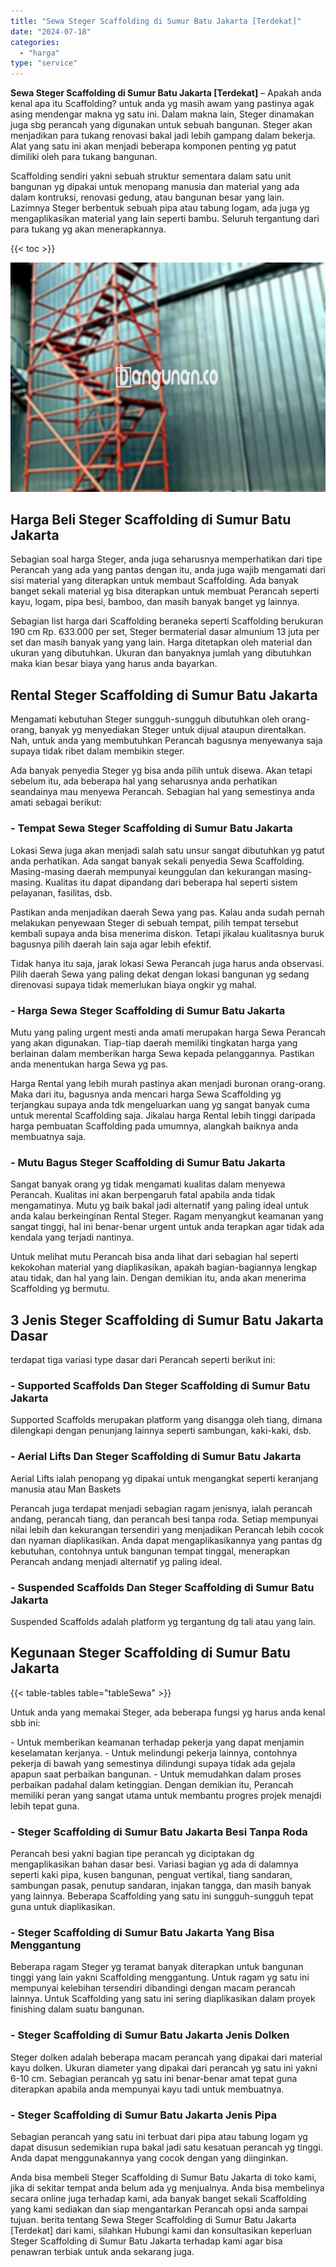 ```yaml
---
title: "Sewa Steger Scaffolding di Sumur Batu Jakarta [Terdekat]"
date: "2024-07-18"
categories: 
  - "harga"
type: "service"
---
```


**Sewa Steger Scaffolding di Sumur Batu Jakarta \[Terdekat\]** – Apakah anda kenal apa itu Scaffolding? untuk anda yg masih awam yang pastinya agak asing mendengar makna yg satu ini. Dalam makna lain, Steger dinamakan juga sbg perancah yang digunakan untuk sebuah bangunan. Steger akan menjadikan para tukang renovasi bakal jadi lebih gampang dalam bekerja. Alat yang satu ini akan menjadi beberapa komponen penting yg patut dimiliki oleh para tukang bangunan.

Scaffolding sendiri yakni sebuah struktur sementara dalam satu unit bangunan yg dipakai untuk menopang manusia dan material yang ada dalam kontruksi, renovasi gedung, atau bangunan besar yang lain. Lazimnya Steger berbentuk sebuah pipa atau tabung logam, ada juga yg mengaplikasikan material yang lain seperti bambu. Seluruh tergantung dari para tukang yg akan menerapkannya.

{{< toc >}}

![Sewa Steger Scaffolding di Sumur Batu Jakarta [Terdekat]](/images/sewa-scaffolding-steger-18.png)

## Harga Beli Steger Scaffolding di Sumur Batu Jakarta

Sebagian soal harga Steger, anda juga seharusnya memperhatikan dari tipe Perancah yang ada yang pantas dengan itu, anda juga wajib mengamati dari sisi material yang diterapkan untuk membaut Scaffolding. Ada banyak banget sekali material yg bisa diterapkan untuk membuat Perancah seperti kayu, logam, pipa besi, bamboo, dan masih banyak banget yg lainnya.

Sebagian list harga dari Scaffolding beraneka seperti Scaffolding berukuran 190 cm Rp. 633.000 per set, Steger bermaterial dasar almunium 13 juta per set dan masih banyak yang yang lain. Harga ditetapkan oleh material dan ukuran yang dibutuhkan. Ukuran dan banyaknya jumlah yang dibutuhkan maka kian besar biaya yang harus anda bayarkan.

## Rental Steger Scaffolding di Sumur Batu Jakarta

Mengamati kebutuhan Steger sungguh-sungguh dibutuhkan oleh orang-orang, banyak yg menyediakan Steger untuk dijual ataupun direntalkan. Nah, untuk anda yang membutuhkan Perancah bagusnya menyewanya saja supaya tidak ribet dalam membikin steger.

Ada banyak penyedia Steger yg bisa anda pilih untuk disewa. Akan tetapi sebelum itu, ada beberapa hal yang seharusnya anda perhatikan seandainya mau menyewa Perancah. Sebagian hal yang semestinya anda amati sebagai berikut:

### \- Tempat Sewa Steger Scaffolding di Sumur Batu Jakarta

Lokasi Sewa juga akan menjadi salah satu unsur sangat dibutuhkan yg patut anda perhatikan. Ada sangat banyak sekali penyedia Sewa Scaffolding. Masing-masing daerah mempunyai keunggulan dan kekurangan masing-masing. Kualitas itu dapat dipandang dari beberapa hal seperti sistem pelayanan, fasilitas, dsb.

Pastikan anda menjadikan daerah Sewa yang pas. Kalau anda sudah pernah melakukan penyewaan Steger di sebuah tempat, pilih tempat tersebut kembali supaya anda bisa menerima diskon. Tetapi jikalau kualitasnya buruk bagusnya pilih daerah lain saja agar lebih efektif.

Tidak hanya itu saja, jarak lokasi Sewa Perancah juga harus anda observasi. Pilih daerah Sewa yang paling dekat dengan lokasi bangunan yg sedang direnovasi supaya tidak memerlukan biaya ongkir yg mahal.

### \- Harga Sewa Steger Scaffolding di Sumur Batu Jakarta

Mutu yang paling urgent mesti anda amati merupakan harga Sewa Perancah yang akan digunakan. Tiap-tiap daerah memiliki tingkatan harga yang berlainan dalam memberikan harga Sewa kepada pelanggannya. Pastikan anda menentukan harga Sewa yg pas.

Harga Rental yang lebih murah pastinya akan menjadi buronan orang-orang. Maka dari itu, bagusnya anda mencari harga Sewa Scaffolding yg terjangkau supaya anda tdk mengeluarkan uang yg sangat banyak cuma untuk merental Scaffolding saja. Jikalau harga Rental lebih tinggi daripada harga pembuatan Scaffolding pada umumnya, alangkah baiknya anda membuatnya saja.

### \- Mutu Bagus Steger Scaffolding di Sumur Batu Jakarta

Sangat banyak orang yg tidak mengamati kualitas dalam menyewa Perancah. Kualitas ini akan berpengaruh fatal apabila anda tidak mengamatinya. Mutu yg baik bakal jadi alternatif yang paling ideal untuk anda kalau berkeinginan Rental Steger. Ragam menyangkut keamanan yang sangat tinggi, hal ini benar-benar urgent untuk anda terapkan agar tidak ada kendala yang terjadi nantinya.

Untuk melihat mutu Perancah bisa anda lihat dari sebagian hal seperti kekokohan material yang diaplikasikan, apakah bagian-bagiannya lengkap atau tidak, dan hal yang lain. Dengan demikian itu, anda akan menerima Scaffolding yg bermutu.

## 3 Jenis Steger Scaffolding di Sumur Batu Jakarta Dasar

terdapat tiga variasi type dasar dari Perancah seperti berikut ini:

### \- Supported Scaffolds Dan Steger Scaffolding di Sumur Batu Jakarta

Supported Scaffolds merupakan platform yang disangga oleh tiang, dimana dilengkapi dengan penunjang lainnya seperti sambungan, kaki-kaki, dsb.

### \- Aerial Lifts Dan Steger Scaffolding di Sumur Batu Jakarta

Aerial Lifts ialah penopang yg dipakai untuk mengangkat seperti keranjang manusia atau Man Baskets

Perancah juga terdapat menjadi sebagian ragam jenisnya, ialah perancah andang, perancah tiang, dan perancah besi tanpa roda. Setiap mempunyai nilai lebih dan kekurangan tersendiri yang menjadikan Perancah lebih cocok dan nyaman diaplikasikan. Anda dapat mengaplikasikannya yang pantas dg kebutuhan, contohnya untuk bangunan tempat tinggal, menerapkan Perancah andang menjadi alternatif yg paling ideal.

### \- Suspended Scaffolds Dan Steger Scaffolding di Sumur Batu Jakarta

Suspended Scaffolds adalah platform yg tergantung dg tali atau yang lain.

## Kegunaan Steger Scaffolding di Sumur Batu Jakarta

{{< table-tables table="tableSewa" >}}

Untuk anda yang memakai Steger, ada beberapa fungsi yg harus anda kenal sbb ini:

\- Untuk memberikan keamanan terhadap pekerja yang dapat menjamin keselamatan kerjanya. - Untuk melindungi pekerja lainnya, contohnya pekerja di bawah yang semestinya dilindungi supaya tidak ada gejala apapun saat perbaikan bangunan. - Untuk memudahkan dalam proses perbaikan padahal dalam ketinggian. Dengan demikian itu, Perancah memiliki peran yang sangat utama untuk membantu progres projek menajdi lebih tepat guna.

### \- Steger Scaffolding di Sumur Batu Jakarta Besi Tanpa Roda

Perancah besi yakni bagian tipe perancah yg diciptakan dg mengaplikasikan bahan dasar besi. Variasi bagian yg ada di dalamnya seperti kaki pipa, kusen bangunan, penguat vertikal, tiang sandaran, sambungan pasak, penutup sandaran, injakan tangga, dan masih banyak yang lainnya. Beberapa Scaffolding yang satu ini sungguh-sungguh tepat guna untuk diaplikasikan.

### \- Steger Scaffolding di Sumur Batu Jakarta Yang Bisa Menggantung

Beberapa ragam Steger yg teramat banyak diterapkan untuk bangunan tinggi yang lain yakni Scaffolding menggantung. Untuk ragam yg satu ini mempunyai kelebihan tersendiri dibandingi dengan macam perancah lainnya. Untuk Scaffolding yang satu ini sering diaplikasikan dalam proyek finishing dalam suatu bangunan.

### \- Steger Scaffolding di Sumur Batu Jakarta Jenis Dolken

Steger dolken adalah beberapa macam perancah yang dipakai dari material kayu dolken. Ukuran diameter yang dipakai dari perancah yg satu ini yakni 6-10 cm. Sebagian perancah yg satu ini benar-benar amat tepat guna diterapkan apabila anda mempunyai kayu tadi untuk membuatnya.

### \- Steger Scaffolding di Sumur Batu Jakarta Jenis Pipa

Sebagian perancah yang satu ini terbuat dari pipa atau tabung logam yg dapat disusun sedemikian rupa bakal jadi satu kesatuan perancah yg tinggi. Anda dapat menggunakannya yang cocok dengan yang diinginkan.

Anda bisa membeli Steger Scaffolding di Sumur Batu Jakarta di toko kami, jika di sekitar tempat anda belum ada yg menjualnya. Anda bisa membelinya secara online juga terhadap kami, ada banyak banget sekali Scaffolding yang kami sediakan dan siap mengantarkan Perancah opsi anda sampai tujuan. berita tentang Sewa Steger Scaffolding di Sumur Batu Jakarta \[Terdekat\] dari kami, silahkan Hubungi kami dan konsultasikan keperluan Steger Scaffolding di Sumur Batu Jakarta terhadap kami agar bisa penawran terbiak untuk anda sekarang juga.
